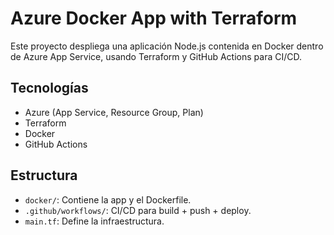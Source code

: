 
# Azure Docker App with Terraform

Este proyecto despliega una aplicación Node.js contenida en Docker dentro de Azure App Service, usando Terraform y GitHub Actions para CI/CD.

## Tecnologías
- Azure (App Service, Resource Group, Plan)
- Terraform
- Docker
- GitHub Actions

## Estructura
- `docker/`: Contiene la app y el Dockerfile.
- `.github/workflows/`: CI/CD para build + push + deploy.
- `main.tf`: Define la infraestructura.
